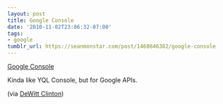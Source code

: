 ```yaml
---
layout: post
title: Google Console
date: '2010-11-02T23:06:32-07:00'
tags:
- google
tumblr_url: https://seanmonstar.com/post/1468646382/google-console
---
```

[Google Console](http://googlecode.blogspot.com/2010/11/introducing-google-apis-console-and-our.html)  

Kinda like YQL Console, but for Google APIs.

(via [DeWitt Clinton](http://www.google.com/buzz/dclinton/5ZsMQ4ZnEXb/Introducing-the-Google-APIs-console-Were-unveiling))

